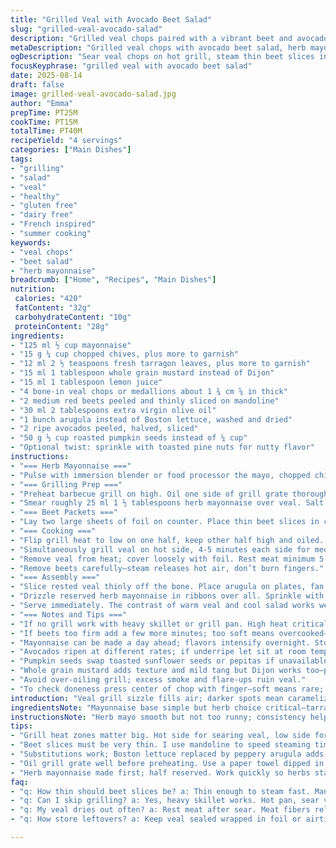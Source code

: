 ```yaml
---
title: "Grilled Veal with Avocado Beet Salad"
slug: "grilled-veal-avocado-salad"
description: "Grilled veal chops paired with a vibrant beet and avocado salad. Mayonnaise herb sauce blends chives and tarragon for a zingy punch. Beets steamed in foil on low heat for tenderness while veal sears on hot grill. Tossed with butter lettuce and roasted pepitas for crunch. Adjust cooking by visual cues rather than strict timing. Dairy and gluten free, swapping Dijon for whole grain mustard, arugula replaces Boston lettuce for a peppery twist."
metaDescription: "Grilled veal chops with avocado beet salad, herb mayo, and crunchy seeds. Watch for grill marks, steam beets just right, and rest meat to lock juices."
ogDescription: "Sear veal chops on hot grill, steam thin beet slices in foil, toss with arugula avocados. Herb mayo ribbons and toasted seeds finish bold flavors."
focusKeyphrase: "grilled veal with avocado beet salad"
date: 2025-08-14
draft: false
image: grilled-veal-avocado-salad.jpg
author: "Emma"
prepTime: PT25M
cookTime: PT15M
totalTime: PT40M
recipeYield: "4 servings"
categories: ["Main Dishes"]
tags:
- "grilling"
- "salad"
- "veal"
- "healthy"
- "gluten free"
- "dairy free"
- "French inspired"
- "summer cooking"
keywords:
- "veal chops"
- "beet salad"
- "herb mayonnaise"
breadcrumb: ["Home", "Recipes", "Main Dishes"]
nutrition: 
 calories: "420"
 fatContent: "32g"
 carbohydrateContent: "10g"
 proteinContent: "28g"
ingredients:
- "125 ml ½ cup mayonnaise"
- "15 g ¼ cup chopped chives, plus more to garnish"
- "12 ml 2 ½ teaspoons fresh tarragon leaves, plus more to garnish"
- "15 ml 1 tablespoon whole grain mustard instead of Dijon"
- "15 ml 1 tablespoon lemon juice"
- "4 bone-in veal chops or medallions about 1 ¾ cm ⅝ in thick"
- "2 medium red beets peeled and thinly sliced on mandoline"
- "30 ml 2 tablespoons extra virgin olive oil"
- "1 bunch arugula instead of Boston lettuce, washed and dried"
- "2 ripe avocados peeled, halved, sliced"
- "50 g ⅓ cup roasted pumpkin seeds instead of ¼ cup"
- "Optional twist: sprinkle with toasted pine nuts for nutty flavor"
instructions:
- "=== Herb Mayonnaise ==="
- "Pulse with immersion blender or food processor the mayo, chopped chives, tarragon leaves, whole grain mustard, lemon juice. Season with salt and pepper. Reserve half in refrigerator; use other half immediately."
- "=== Grilling Prep ==="
- "Preheat barbecue grill on high. Oil one side of grill grate thoroughly—helps prevent sticking and promotes those grill marks we want."
- "Smear roughly 25 ml 1 ½ tablespoons herb mayonnaise over veal. Salt and pepper directly on the meat. Set aside while grill gets hot."
- "=== Beet Packets ==="
- "Lay two large sheets of foil on counter. Place thin beet slices in center. Drizzle olive oil, season with salt and pepper. Fold foil tightly to trap steam (creates mini steamer)."
- "=== Cooking ==="
- "Flip grill heat to low on one half, keep other half high and oiled. Place foil beet packets on low side, close lid. Steaming beets for 10-12 minutes until tender to fork—not mushy. You want bite but cooked through."
- "Simultaneously grill veal on hot side, 4-5 minutes each side for medium-rare. Look for juices rising on surface; meat firm but springy when pressed. Avoid piercing to keep juices in."
- "Remove veal from heat; cover loosely with foil. Rest meat minimum 5 minutes. Resting traps juices making veal juicy, not dry."
- "Remove beets carefully—steam releases hot air, don’t burn fingers."
- "=== Assembly ==="
- "Slice rested veal thinly off the bone. Place arugula on plates, fan sliced avocado. Scatter beet slices over arugula. Arrange veal on top."
- "Drizzle reserved herb mayonnaise in ribbons over all. Sprinkle with roasted pumpkin seeds and if desired pine nuts. Garnish with chopped chives and tarragon leaves."
- "Serve immediately. The contrast of warm veal and cool salad works well; textures of creamy avocado, nutty seeds, earthy beets, peppery greens perfect."
- "=== Notes and Tips ==="
- "If no grill work with heavy skillet or grill pan. High heat critical for that crust on veal."
- "If beets too firm add a few more minutes; too soft means overcooked—next time slice thinner."
- "Mayonnaise can be made a day ahead; flavors intensify overnight. Store airtight."
- "Avocados ripen at different rates; if underripe let sit at room temp a day or two before slicing."
- "Pumpkin seeds swap toasted sunflower seeds or pepitas if unavailable."
- "Whole grain mustard adds texture and mild tang but Dijon works too—personal preference."
- "Avoid over-oiling grill; excess smoke and flare-ups ruin veal."
- "To check doneness press center of chop with finger—soft means rare; slightly firm medium-rare, firm over medium."
introduction: "Veal grill sizzle fills air; darker spots mean caramelized meat, something a pan won’t quite nail. Tried baking alongside beets once; dull tradeoff—grill brings fire aroma you want. Beets steamed in foil trap moisture, makes slicing easier, and keeps vivid red color intact. Avocados add buttery creaminess contrasting the beet’s earthiness and crisp arugula leaves with pepper bite. Seeds tossed in for crunch, because texture adds life. Mayonnaise with herbs not just sauce but punch of brightness and aroma you want to see on plate. Timing? Watch meat color, feel it, don’t just look at clock. Flavours build better when resting. That wait? Worth every second alongside glass of chilled dry white."
ingredientsNote: "Mayonnaise base simple but herb choice critical—tarragon adds subtle licorice notes not overpowering—use fresh when possible. Chives for mild onion crunch, can sub with scallions in pinch. Whole grain mustard texture gives bursts rather than flat heat, Dijon also fine. Swap Boston lettuce to arugula bring pepper bite to balance creamy avocados and sweet beets. Pumpkin seeds toasted to bring deep nutty flavor; sunflower seeds or hemp seeds work if allergies. Thin slices of beet key to quick steaming; thick slabs take forever. If foil not handy, use a covered heat-resistant dish to steam. Avocados must be ripe—too green and overpowering bitterness shows. Experiment tossing toasted pine nuts for a subtle twist, or crumble feta for tanginess if you want dairy."
instructionsNote: "Herb mayo smooth but not too runny; consistency helps cling to veal. Oil grill grate well—prevents sticking, saves messy tears from burnt meat. Veal thickness crucial; thinner chops cook fast but risk drying out; thicker need patience with lower heat zones. Beet packets should be tightly sealed so steam doesn’t escape; helps break down texture faster but don’t overdo or turn mush. Shift veal off heat promptly once seared to rest; juices redistribute while muscles relax—pressed meat shreds quickly and dry. Slicing veal off bone a trick; use sharp knife, hold steady. Arrange salad components with care—avocado brown spots kill aesthetics; lemon juice in mayo slows browning marginally. Scatter herbs last step to keep vibrant green pops. Whole process tight on timing, overlapping steaming and grilling is efficiency key. Meat doneness best tested by feel not clock or knife prick. Scramble instructions in head: mayo, oil grill, prep beets, mayo veal, steam, veal, rest, plate, garnish, devour."
tips:
- "Grill heat zones matter big. Hot side for searing veal, low side for steaming beets in foil. Watch color changes on meat surface; juices will start to rise before flipping. Avoid piercing meat or lose moisture. Rest veal loosely covered so internal temp evens out; traps juice inside muscle fibers. Thick chops need patience; thin ones cook fast but dry easier. Mayonnaise herb blend cling best if slightly thick, not runny; fresh tarragon and chives critical but use scallions if substitute. Lemon juice in mayo slows avocado browning slightly after plating."
- "Beet slices must be very thin. I use mandoline to speed steaming time and keep tender bite with texture. Fold foil tightly to trap steam, no gaps; otherwise, beets take longer and get dry edges. If no foil, use covered heatproof dish. Time steam 10-12 mins exactly, check fork tenderness carefully but don’t overdo or mush forms. Olive oil drizzle helps flavor and prevents sticking inside foil pouch. Add salt and pepper inside packet, seasoning penetrates through steam barely but enough. Oven steaming works if no grill but lose smoky aroma."
- "Substitutions work; Boston lettuce replaced by peppery arugula adds bite balancing creamy avocado and earthy beet. Pumpkin seeds toasted for crunch but options like sunflower or hemp work well if allergic. Whole grain mustard used instead of Dijon here; texture adds bursts of flavor not flat heat—but Dijon fine. Pine nuts toasted and sprinkled last adds mild nutty complexity but optional. Avocado must be ripe—too hard means bitter, too soft mushy. Store whole grain mustard and herbs fresh refrigerated to keep punch intense in mayo."
- "Oil grill grate well before preheating. Use a paper towel dipped in oil held by tongs, wipe grate to prevent sticking. Over-oiling causes flare-ups and smoke—avoid that mess. Grill grate condition affects browning and marks; flaky or rusty grate ruins surface. Watch for popping flare-ups near fat; move chops if flame too high or char burns fast. Multiple veal chops spaced enough on grill to avoid steaming each other. Timing varies with chop thickness; test doneness by feel. Use finger or press test: softer means rarer, firmer means more cooked."
- "Herb mayonnaise made first; half reserved. Work quickly so herbs stay vibrant green. Pulse briefly, do not over puree or mayo turns runny; consistency helps grip meat and salad better. Spread mayo on veal before grilling, salt and pepper right on meat. Use rest time of veal to steam beets simultaneously—efficiency key. Serve immediately once plated to keep contrast warm meat, cool creamy avocado, crunchy seeds, and firm but tender beets alive. Garnish herbs last to preserve color bursts. Timing flexible—watch, feel, smell, see doneness signals."
faq:
- "q: How thin should beet slices be? a: Thin enough to steam fast. Mandoline ideal. A couple millimeters max. Thicker slices take too long steam, get dry edges. Thin means tender but still hold shape, no mush. Fold foil tight, trap steam well. If thick slices, cook longer but risk losing texture."
- "q: Can I skip grilling? a: Yes, heavy skillet works. Hot pan, sear veal good crust. Oven bake less flavor, no smoke aroma. Skillet needs oil to prevent sticking; butter lettuce or arugula still fresh but miss grill char. Steam beets same. Grill preferred but pan skillet acceptable backup with less smoky notes. Adjust heat, watch doneness carefully."
- "q: My veal dries out often? a: Rest meat after sear. Meat fibers relax, redistribute juices. Overcooking main reason for dryness. Press test shows doneness: soft rare, medium slightly firmer. Keep fat on, oil grill grate, avoid piercing. Flipping once helps seal juices. Thickness matters—thin chops faster cooked, watch closely. Use marinade/mayo to add moisture layer before grilling."
- "q: How store leftovers? a: Keep veal sealed wrapped in foil or airtight container, fridge up to 2 days. Beet salad separate container, avocado best fresh but if leftover, sprinkle lemon juice to slow browning. Mayo sauce in jar sealed, fridge. Reheat veal gently low heat or room temp slices to keep texture. Avoid microwaving hot; dries meat fast. Salad best fresh but chilled covered fine few hours."

---
```


